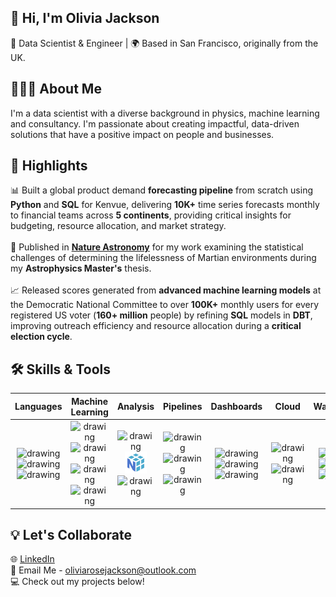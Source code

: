## 👋 Hi, I'm Olivia Jackson

🚀 Data Scientist & Engineer | 🌍 Based in San Francisco, originally from the UK.

## 👩🏻‍💻 About Me

I'm a data scientist with a diverse background in physics, machine learning and consultancy. I'm passionate about creating impactful, data-driven solutions that have a positive impact on people and businesses. 

## 🌟 Highlights

📊 Built a global product demand **forecasting pipeline** from scratch using **Python** and **SQL** for Kenvue, delivering **10K+** time series forecasts monthly to financial teams across **5 continents**, providing critical insights for budgeting, resource allocation, and market strategy. \
\
🌌 Published in [**Nature Astronomy**](https://www.nature.com/articles/s41535-024-02443-0) for my work examining the statistical challenges of determining the lifelessness of Martian environments during my **Astrophysics Master's** thesis. \
\
📈 Released scores generated from **advanced machine learning models** at the Democratic National Committee to over **100K+** monthly users for every registered US voter (**160+ million** people) by refining **SQL** models in **DBT**, improving outreach efficiency and resource allocation during a **critical election cycle**.

## 🛠️ Skills & Tools

| Languages | Machine Learning | Analysis | Pipelines | Dashboards | Cloud | Warehouses |
| :--------: | :--------: | :--------: | :--------: | :--------: | :--------: | :--------: | 
| <img src="https://github.com/yurijserrano/Github-Profile-Readme-Logos/blob/master/programming%20languages/python.svg" alt="drawing" height="35"/>  <img src="https://github.com/yurijserrano/Github-Profile-Readme-Logos/blob/master/databases/mysql.svg" alt="drawing" height="35"/>  <img src="https://github.com/yurijserrano/Github-Profile-Readme-Logos/blob/master/databases/postgresql.svg" alt="drawing" height="35"/> | <img src="https://github.com/valohai/ml-logos/blob/master/tensorflow-tf.svg" alt="drawing" height="25"/> <img src="https://upload.wikimedia.org/wikipedia/commons/thumb/a/ae/Keras_logo.svg/2048px-Keras_logo.svg.png" alt="drawing" height="25"/> <img src="https://summerofcode.withgoogle.com/media/org/sktime/x2i3dxljtj04sqw0-360.png" alt="drawing" height="30"/> <img src="https://icon.icepanel.io/Technology/svg/scikit-learn.svg" alt="drawing" height="30"/> | <img src="https://raw.githubusercontent.com/marwin1991/profile-technology-icons/refs/heads/main/icons/pandas.png" alt="drawing" height="35"/> <img src="https://github.com/valohai/ml-logos/blob/master/numpy.svg" alt="drawing" height="35"/> <img src="https://upload.wikimedia.org/wikipedia/commons/thumb/0/01/Created_with_Matplotlib-logo.svg/2548px-Created_with_Matplotlib-logo.svg.png" alt="drawing" height="25"/> | <img src="https://encrypted-tbn0.gstatic.com/images?q=tbn:ANd9GcRyErbVMBxtT0qUVDUT4J6s2JYYIqn60uyFTw&s" alt="drawing" height="25"/> <img src="https://raw.githubusercontent.com/marwin1991/profile-technology-icons/refs/heads/main/icons/apache_spark.png" alt="drawing" height="35"/> <img src="https://encrypted-tbn0.gstatic.com/images?q=tbn:ANd9GcTFzCIuPsPokbP-V0RFFgCRJqcve5gpjJmTtg&s" alt="drawing" height="25"/> | <img src="https://www.svgrepo.com/show/354012/looker-icon.svg" alt="drawing" height="35"/> <img src="https://streamlit.io/images/brand/streamlit-logo-secondary-colormark-darktext.svg" alt="drawing" height="35"/> <img src="https://cdn.worldvectorlogo.com/logos/tableau-software.svg" alt="drawing" height="25"/> | <img src="https://raw.githubusercontent.com/marwin1991/profile-technology-icons/refs/heads/main/icons/aws.png" alt="drawing" height="25"/> <img src="https://raw.githubusercontent.com/marwin1991/profile-technology-icons/refs/heads/main/icons/gcp.png" alt="drawing" height="25"/> | <img src="https://upload.wikimedia.org/wikipedia/commons/thumb/7/73/Amazon-Redshift-Logo.svg/1862px-Amazon-Redshift-Logo.svg.png" alt="drawing" height="25"/> <img src="https://companieslogo.com/img/orig/SNOW-35164165.png?t=1725244494" alt="drawing" height="25"/> <img src="https://cdn.worldvectorlogo.com/logos/google-bigquery-logo-1.svg" alt="drawing" height="25"/> |

## 💡 Let's Collaborate

🌐 [LinkedIn](https://www.linkedin.com/in/olivia-rose-jackson/) \
📧 Email Me - oliviarosejackson@outlook.com \
💻 Check out my projects below!

<!---
## 🧠 What I'm Passionate About
-->


